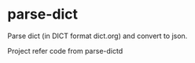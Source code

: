 # parse-dict
Parse dict (in DICT format dict.org) and convert to json.

Project refer code from parse-dictd
